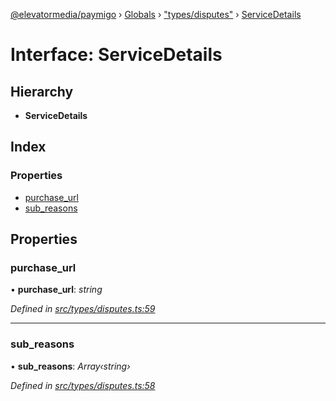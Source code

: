[@elevatormedia/paymigo](../README.md) › [Globals](../globals.md) › ["types/disputes"](../modules/_types_disputes_.md) › [ServiceDetails](_types_disputes_.servicedetails.md)

# Interface: ServiceDetails

## Hierarchy

-   **ServiceDetails**

## Index

### Properties

-   [purchase_url](_types_disputes_.servicedetails.md#purchase_url)
-   [sub_reasons](_types_disputes_.servicedetails.md#sub_reasons)

## Properties

### purchase_url

• **purchase_url**: _string_

_Defined in [src/types/disputes.ts:59](https://github.com/ELEVATORmedia/paymigo/blob/6591146/src/types/disputes.ts#L59)_

---

### sub_reasons

• **sub_reasons**: _Array‹string›_

_Defined in [src/types/disputes.ts:58](https://github.com/ELEVATORmedia/paymigo/blob/6591146/src/types/disputes.ts#L58)_
